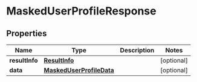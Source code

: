 
# MaskedUserProfileResponse

## Properties
Name | Type | Description | Notes
------------ | ------------- | ------------- | -------------
**resultInfo** | [**ResultInfo**](ResultInfo.md) |  |  [optional]
**data** | [**MaskedUserProfileData**](MaskedUserProfileData.md) |  |  [optional]




